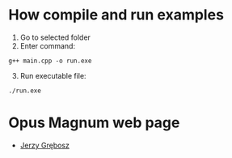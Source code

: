 # How compile and run examples

1. Go to selected folder
2. Enter command:

```
g++ main.cpp -o run.exe
```

3. Run executable file:

```
./run.exe
```

# Opus Magnum web page

* [Jerzy Grębosz](https://ifj.edu.pl/private/grebosz/opus.html)